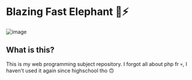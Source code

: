 # Blazing Fast Elephant 🐘⚡️

![image](https://raw.githubusercontent.com/cat-milk/Anime-Girls-Holding-Programming-Books/master/PHP/Original_by_Tkimz_Php_Programming_Book.png)

## What is this?

This is my web programming subject repository. I forgot all about php fr 💀, I haven't used it again since highschool tho 🙃
